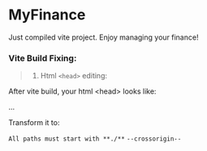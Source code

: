 # MyFinance

Just compiled vite project.
Enjoy managing your finance!

### Vite Build Fixing:

> 1. Html `<head>` editing:

After vite build, your html \<head\> looks like:

<head>
    ...
    <link rel="icon" type="image/svg+xml" href="/vite.svg" />
    <script type="module" crossorigin src="/assets/index-BIc4mytv.js"></script>
    <link rel="stylesheet" crossorigin href="/assets/index-DiwrgTda.css">
</head>

Transform it to:

<head>
    <link rel="icon" type="image/svg+xml" href="./vite.svg" />
    <script type="module" src="./assets/index-BIc4mytv.js"></script>
    <link rel="stylesheet" href="./assets/index-DiwrgTda.css" />
</head>

`All paths must start with **./**`
`--crossorigin--`
